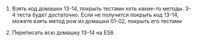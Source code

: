 1) Взять код домашки 13-14, покрыть тестами хоть какие-то методы. 3-4 теста будет достаточно. Если не получится покрыть код 13-14, можете взять метод pow из домашки 01-02, покрыть его тестами

2) Переписать всю домашку 13-14 на ES6